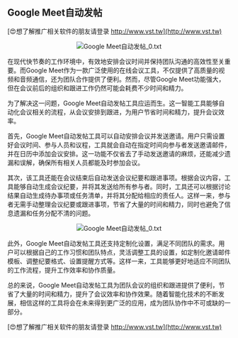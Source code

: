 ## **Google Meet自动发帖**

[😍想了解推广相关软件的朋友请登录 http://www.vst.tw](http://www.vst.tw)

 <center><img src="https://vst.tw/MP4/tuiguang/png/7.png" alt="Google Meet自动发帖_0.txt"></center>

在现代快节奏的工作环境中，有效地安排会议时间并保持团队沟通的高效性至关重要。而Google Meet作为一款广泛使用的在线会议工具，不仅提供了高质量的视频和音频通信，还为团队合作提供了便利。然而，尽管Google Meet功能强大，但在会议前后的组织和跟进工作仍然可能会耗费不少时间和精力。

为了解决这一问题，Google Meet自动发帖工具应运而生。这一智能工具能够自动化会议相关的流程，从会议安排到跟进，为用户节省时间和精力，提升会议效率。

首先，Google Meet自动发帖工具可以自动安排会议并发送邀请。用户只需设置好会议时间、参与人员和议程，工具就会自动在指定时间向参与者发送邀请邮件，并在日历中添加会议安排。这一功能不仅省去了手动发送邀请的麻烦，还能减少遗漏和误解，确保所有相关人员都能及时参加会议。

其次，该工具还能在会议结束后自动发送会议纪要和跟进事项。根据会议内容，工具能够自动生成会议纪要，并将其发送给所有参与者。同时，工具还可以根据讨论结果自动生成待办事项或任务清单，并将其分配给相应的责任人。这样一来，参与者无需手动整理会议纪要或跟进事项，节省了大量的时间和精力，同时也避免了信息遗漏和任务分配不清的问题。

 <center><img src="https://vst.tw/MP4/tuiguang/png/7.png" alt="Google Meet自动发帖_0.txt"></center>

此外，Google Meet自动发帖工具还支持定制化设置，满足不同团队的需求。用户可以根据自己的工作习惯和团队特点，灵活调整工具的设置，如定制化邀请邮件模板、调整纪要格式、设置提醒方式等。这样一来，工具能够更好地适应不同团队的工作流程，提升工作效率和协作质量。

总的来说，Google Meet自动发帖工具为团队会议的组织和跟进提供了便利，节省了大量的时间和精力，提升了会议效率和协作效果。随着智能化技术的不断发展，相信这样的工具将会在未来得到更广泛的应用，成为团队协作中不可或缺的一部分。

[😍想了解推广相关软件的朋友请登录 http://www.vst.tw](http://www.vst.tw)



